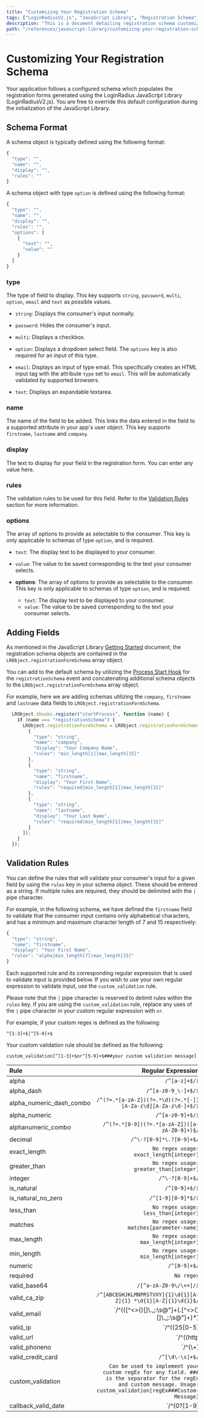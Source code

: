 ```yaml
---
title: "Customizing Your Registration Schema"
tags: ["LoginRadiusV2.js", "JavaScript Library", "Registration Schema", "Registration Fields"]
description: "This is a document detailing registration schema customizations."
path: "/references/javascript-library/customizing-your-registration-schema"
---
```


# Customizing Your Registration Schema

Your application follows a configured schema which populates the registration forms generated using the LoginRadius JavaScript Library (LoginRadiusV2.js). You are free to override this default configuration during the initialization of the JavaScript Library.

## Schema Format

A schema object is typically defined using the following format:

```js
{
  "type": "",
  "name": "",
  "display": "",
  "rules": ""
}
```

A schema object with type `option` is defined using the following format:

```js
{
  "type": "",
  "name": "",
  "display": "",
  "rules": "",
  "options": [
    {
      "text": "",
      "value": ""
    }
  ]
}
```

### type

The type of field to display. This key supports `string`, `password`, `multi`, `option`, `email` and `text` as possible values.

  * `string`: Displays the consumer's input normally.

  * `password`: Hides the consumer's input.

  * `multi`: Displays a checkbox.

  * `option`: Displays a dropdown select field. The `options` key is also required for an input of this type.

  * `email`: Displays an input of type email. This specifically creates an HTML input tag with the attribute `type` set to `email`. This will be automatically validated by supported browsers.

  * `text`: Displays an expandable textarea.

### name

The name of the field to be added. This links the data entered in the field to a supported attribute in your app's user object. This key supports `firstname`, `lastname` and `company`.

### display

The text to display for your field in the registration form. You can enter any value here.

### rules

The validation rules to be used for this field. Refer to the [Validation Rules](#validation-rules) section for more information.

### options

The array of options to provide as selectable to the consumer. This key is only applicable to schemas of type `option`, and is required.

  * `text`: The display text to be displayed to your consumer.

  * `value`: The value to be saved corresponding to the text your consumer selects.

  * **options**: The array of options to provide as selectable to the consumer. This key is only applicable to schemas of type `option`, and is required.

    * `text`: The display text to be displayed to your consumer.
    * `value`: The value to be saved corresponding to the text your consumer selects.

## Adding Fields

As mentioned in the JavaScript Library [Getting Started](/references/javascript-library/getting-started#registration) document, the registration schema objects are contained in the `LRObject.registrationFormSchema` array object.

You can add to the default schema by utilizing the [Process Start Hook](/references/javascript-library/hooks#process-start-hook) for the `registrationSchema` event and concatenating additional schema objects to the `LRObject.registrationFormSchema` array object.

For example, here we are adding schemas utilizing the `company`, `firstname` and `lastname` data fields to `LRObject.registrationFormSchema`.

```javascript
  LRObject.$hooks.register("startProcess", function (name) {
    if (name === "registrationSchema") {
      LRObject.registrationFormSchema = LRObject.registrationFormSchema.concat([
        {
          "type": "string",
          "name": "company",
          "display": "Your Company Name",
          "rules": "min_length[1]|max_length[15]"
        },
        {
          "type": "string",
          "name": "firstname",
          "display": "Your First Name",
          "rules": "required|min_length[1]|max_length[32]"
        },
        {
          "type": "string",
          "name": "lastname",
          "display": "Your Last Name",
          "rules": "required|min_length[1]|max_length[32]"
        }
      ]);
    }
  });
```

## Validation Rules

You can define the rules that will validate your consumer's input for a given field by using the `rules` key in your schema object. These should be entered as a string. If multiple rules are required, they should be delimited with the `|` pipe character.

For example, in the following schema, we have defined the `firstname` field to validate that the consumer input contains only alphabetical characters, and has a minimum and maximum character length of 7 and 15 respectively:

```javascript
{
  "type": "string",
  "name": "firstname",
  "display": "Your First Name",
  "rules": "alpha|min_length[7]|max_length[15]"
}
```

Each supported rule and its corresponding regular expression that is used to validate input is provided below. If you wish to use your own regular expression to validate input, use the `custom_validation` rule.

Please note that the `|` pipe character is reserved to delimit rules within the `rules` key. If you are using the `custom_validation` rule, replace any uses of the `|` pipe character in your custom regular expression with `or`. 

For example, if your custom regex is defined as the following:
```
^[1-3]+$|^[5-9]+$
```

Your custom validation rule should be defined as the following:
```
custom_validation[^[1-3]+$or^[5-9]+$###your custom validation message]
```

| Rule | Regular Expression |
| :-- | --: |
| alpha | `/^[a-z]+$/i` |
| alpha\_dash | `/^[a-z0-9_\-]+$/i` |
| alpha\_numeric\_dash\_combo | `/^(?=.*[a-zA-Z])(?=.*\d)(?=.*[-])[A-Za-z\d][A-Za-z\d-]+$/i` |
| alpha\_numeric | `/^[a-z0-9]+$/i` |
| alphanumeric\_combo  | `/^(?=.*[0-9])(?=.*[a-zA-Z])([a-zA-Z0-9]+)$/` |
| decimal | `/^\-?[0-9]*\.?[0-9]+$/` |
| exact\_length | `No regex usage: exact_length[integer]` |
| greater\_than | `No regex usage: greater_than[integer]` |
| integer | `/^\-?[0-9]+$/` |
| is\_natural | `/^[0-9]+$/i` |
| is\_natural\_no\_zero | `/^[1-9][0-9]*$/i` |
| less\_than | `No regex usage: less_than[integer]` |
| matches | `No regex usage: matches[parameter-name]` |
| max\_length | `No regex usage: max_length[integer]` |
| min\_length | `No regex usage: min_length[integer]` |
| numeric | `/^[0-9]+$/` |
| required | `No regex` |
| valid\_base64 | `/[^a-zA-Z0-9\/\+=]/i` |
| valid\_ca\_zip | `/^[ABCEGHJKLMNPRSTVXY]{1}\d{1}[A-Z]{1} *\d{1}[A-Z]{1}\d{1}$/` |
| valid\_email | `/^(([^<>()[\]\\.,;:\s@\"]+(\.[^<>()[\]\\.,;:\s@\"]+)*)|(\".+\"))@((\[[0-9]{1,3}\.[0-9]{1,3}\.[0-9]{1,3}\.[0-9]{1,3}\])|(([a-zA-Z\-0-9]+\.)+[a-zA-Z]{2,}))$/` |
| valid\_ip | `/^((25[0-5]|2[0-4][0-9]|1[0-9]{2}|[0-9]{1,2})\.){3}(25[0-5]|2[0-4][0-9]|1[0-9]{2}|[0-9]{1,2})$/i` |
| valid\_url | `/^((http|https):\/\/(\w+:{0,1}\w*@)?(\S+)|)(:[0-9]+)?(\/|\/([\w#!:.?+=&` |
| valid\_phoneno | `/^(\\+)|(9[976]\d|8[987530]\d|6[987]\d|5[90]\d|42\d|3[875]\d|2[98654321]\d|9[8543210]|8[6421]|6[6543210]|5[87654321]|4[987654310]|3[9643210]|2[70]|7|1)\d{1,14}$/` |
| valid\_credit\_card | `/^[\d\-\s]+$/` |
| custom\_validation | `Can be used to implement your custom regEx for any field. ### is the separator for the regEx and custom message. Usage: custom_validation[regEx###Custom-Message]` |
| callback\_valid\_date | `/^(0?[1-9]|1[012])[\/\-] (0?[1-9]|[12][0-9]|3[01])[\/\-]\d{4}$/` |
